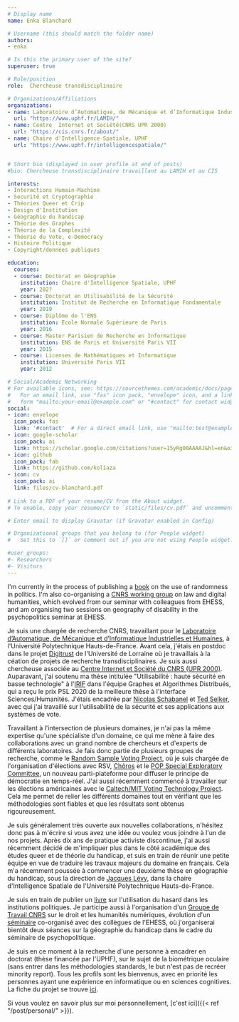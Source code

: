 ```yaml
---
# Display name
name: Enka Blanchard

# Username (this should match the folder name)
authors:
- enka

# Is this the primary user of the site?
superuser: true

# Role/position
role:  Chercheuse transdisciplinaire

# Organizations/Affiliations
organizations:
- name: Laboratoire d’Automatique, de Mécanique et d’Informatique Industrielles et Humaines, Université Polytechnique Hauts-de-France
  url: "https://www.uphf.fr/LAMIH/"
- name: Centre  Internet et Société(CNRS UPR 2000)
  url: "https://cis.cnrs.fr/about/"
- name: Chaire d'Intelligence Spatiale, UPHF
  url: "https://www.uphf.fr/intelligencespatiale/"


# Short bio (displayed in user profile at end of posts)
#bio: Chercheuse transdisciplinaire travaillant au LAMIH et au CIS

interests:
- Interactions Humain-Machine
- Securité et Cryptographie
- Théories Queer et Crip
- Design d'Institution 
- Géographie du handicap
- Théorie des Graphes
- Théorie de la Complexité
- Théorie du Vote, e-Democracy
- Histoire Politique
- Copyright/données publiques

education:
  courses:
  - course: Doctorat en Géographie
    institution: Chaire d'Intelligence Spatiale, UPHF
    year: 202?
  - course: Doctorat en Utilisabilité de la Sécurité
    institution: Institut de Recherche en Informatique Fondamentale
    year: 2019
  - course: Diplôme de l'ENS 
    institution: Ecole Normale Supérieure de Paris
    year: 2016
  - course: Master Parisien de Recherche en Informatique
    institution: ENS de Paris et Université Paris VII 
    year: 2015
  - course: Licenses de Mathématiques et Informatique
    institution: Université Paris VII 
    year: 2012

# Social/Academic Networking
# For available icons, see: https://sourcethemes.com/academic/docs/page-builder/#icons
#   For an email link, use "fas" icon pack, "envelope" icon, and a link in the
#   form "mailto:your-email@example.com" or "#contact" for contact widget.
social:
- icon: envelope
  icon_pack: fas
  link: '#contact'  # For a direct email link, use "mailto:test@example.org".
- icon: google-scholar
  icon_pack: ai
  link: https://scholar.google.com/citations?user=15yRg00AAAAJ&hl=en&oi=sra
- icon: github
  icon_pack: fab
  link: https://github.com/koliaza
- icon: cv
  icon_pack: ai
  link: files/cv-blanchard.pdf
  
# Link to a PDF of your resume/CV from the About widget.
# To enable, copy your resume/CV to `static/files/cv.pdf` and uncomment the lines below.

# Enter email to display Gravatar (if Gravatar enabled in Config)

# Organizational groups that you belong to (for People widget)
#   Set this to `[]` or comment out if you are not using People widget.

#user_groups:
#- Researchers
#- Visitors
---
```



I'm currently in the process of publishing a [book](http://koliaza.com/old/book.html) on the use of randomness in politics. I'm also co-organising a [CNRS working group](http://koliaza.com/old/law-informatics.html) on law and digital humanities, which evolved from our seminar with colleagues from EHESS, and am organising two sessions on geography of disability in the psychopolitics seminar at EHESS. 


Je suis une chargée de recherche CNRS, travaillant pour le [Laboratoire d’Automatique, de Mécanique et d’Informatique Industrielles et Humaines](https://www.uphf.fr/LAMIH/), à l'Université Polytechnique Hauts-de-France. Avant cela, j'étais en postdoc dans le projet [Digitrust](http://lue.univ-lorraine.fr/en/article/digitrust-consortium) de l'Université de Lorraine où je travaillais à la céation de projets de recherche transdisciplinaires. Je suis aussi chercheuse associée au [Centre Internet et Société du CNRS (UPR 2000)](https://cis.cnrs.fr/about/). Auparavant, j'ai soutenu ma thèse intitulée "Utilisabilité : haute sécurité en basse technologie" à l'[IRIF](https://www.irif.univ-paris-diderot.fr/) dans l'équipe Graphes et Algorithmes Distribués, qui a reçu le prix PSL 2020 de la meilleure thèse à l'interface Sciences/Humanités. J'étais encadrée par [Nicolas Schabanel](https://www.irif.univ-paris-diderot.fr/users/nschaban/index) et [Ted Selker](http://ted.selker.com/), avec qui j'ai travaillé sur l'utilisabilité de la sécurité et ses applications aux systèmes de vote.

Travaillant à l'intersection de plusieurs domaines, je n'ai pas la même expertise qu'une spécialiste d'un domaine, ce qui me mène à faire des collaborations avec un grand nombre de chercheurs et d'experts de différents laboratoires. Je fais donc partie de plusieurs groupes de recherche, comme le [Random Sample Voting Project](http://rsvoting.org/), où je suis chargée de l'organisation d'élections avec RSV, [Chôros](https://www.choros.place/) et le [POP Special Exploratory Committee](http://poplatform.org/), un nouveau parti-plateforme pour diffuser le principe de démocratie en temps-réel. J'ai aussi récemment commencé à travailler sur les élections américaines avec le [Caltech/MIT Voting Technology Project](https://www.vote.caltech.edu/). Cela me permet de relier les différents domaines tout en vérifiant que les méthodologies sont fiables et que les résultats sont obtenus rigoureusement. 

Je suis généralement très ouverte aux nouvelles collaborations, n'hésitez donc pas à m'écrire si vous avez une idée ou voulez vous joindre à l'un de nos projets. Après dix ans de pratique activiste discontinue, j'ai aussi récemment décidé de m'impliquer plus dans le côté académique des études queer et de théorie du handicap, et suis en train de réunir une petite équipe en vue de traduire les travaux majeurs du domaine en français. Cela m'a récemment poussée à commencer une deuxième thèse en géographie du handicap, sous la direction de [Jacques Lévy](https://people.epfl.ch/jacques.levy), dans la chaire d'Intelligence Spatiale  de l'Université Polytechnique Hauts-de-France. 

Je suis en train de publier un [livre](http://koliaza.com/old/book.html) sur l'utilisation du hasard dans les institutions politiques. Je participe aussi à l'organisation d'un [Groupe de Travail CNRS](https://cis.cnrs.fr/droit-et-humanites-numeriques/) sur le droit et les humanités numériques, évolution d'un [séminaire](http://koliaza.com/old/law-informatics.html) co-organisé avec des collègues de l'EHESS,  où j'organiserai bientôt deux séances sur la géographie du handicap dans le cadre du séminaire de psychopolitique.


Je suis en ce moment à la recherche d'une personne à encadrer en doctorat (thèse financée par l'UPHF), sur le sujet de la biométrique oculaire (sans entrer dans les méthodologies standards, le but n'est pas de recréer minority report). Tous les profils sont les bienvenus, avec en priorité les personnes ayant une expérience en informatique ou en sciences cognitives. La fiche du projet se trouve [ici](http://koliaza.com/biometrics-thesis-fr.pdf). 

Si vous voulez en savoir plus sur moi personnellement, [c'est ici]({{< ref "/post/personal/" >}}).
